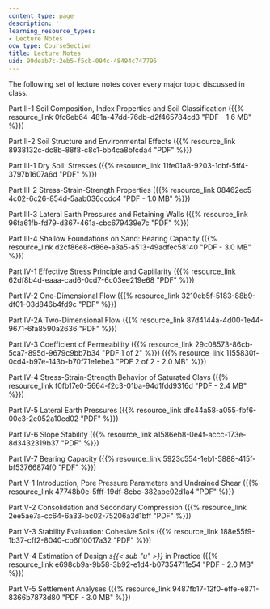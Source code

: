 ```yaml
---
content_type: page
description: ''
learning_resource_types:
- Lecture Notes
ocw_type: CourseSection
title: Lecture Notes
uid: 99deab7c-2eb5-f5cb-094c-48494c747796
---
```


The following set of lecture notes cover every major topic discussed in class.

Part II-1 Soil Composition, Index Properties and Soil Classification ({{% resource_link 0fc6eb64-481a-47dd-76db-d2f465784cd3 "PDF - 1.6 MB" %}})

Part II-2 Soil Structure and Environmental Effects ({{% resource_link 8938132c-dc8b-88f8-c8c1-bb4ca8bfcda4 "PDF" %}})

Part III-1 Dry Soil: Stresses ({{% resource_link 11fe01a8-9203-1cbf-5ff4-3797b1607a6d "PDF" %}})

Part III-2 Stress-Strain-Strength Properties ({{% resource_link 08462ec5-4c02-6c26-854d-5aab036ccdc4 "PDF - 1.0 MB" %}})

Part III-3 Lateral Earth Pressures and Retaining Walls ({{% resource_link 96fa61fb-fd79-d367-461a-cbc679439e7c "PDF" %}})

Part III-4 Shallow Foundations on Sand: Bearing Capacity ({{% resource_link d2cf86e8-d86e-a3a5-a513-49adfec58140 "PDF - 3.0 MB" %}})

Part IV-1 Effective Stress Principle and Capillarity ({{% resource_link 62df8b4d-eaaa-cad6-0cd7-6c03ee219e68 "PDF" %}})

Part IV-2 One-Dimensional Flow ({{% resource_link 3210eb5f-5183-88b9-df01-03d846b4fd9c "PDF" %}})

Part IV-2A Two-Dimensional Flow ({{% resource_link 87d4144a-4d00-1e44-9671-6fa8590a2636 "PDF" %}})

Part IV-3 Coefficient of Permeability ({{% resource_link 29c08573-86cb-5ca7-895d-9679c9bb7b34 "PDF 1 of 2" %}}) ({{% resource_link 1155830f-0cd4-b97e-143b-b70f71e1ebe3 "PDF 2 of 2 - 2.0 MB" %}})

Part IV-4 Stress-Strain-Strength Behavior of Saturated Clays ({{% resource_link f0fb17e0-5664-f2c3-01ba-94d1fdd9316d "PDF - 2.4 MB" %}})

Part IV-5 Lateral Earth Pressures ({{% resource_link dfc44a58-a055-fbf6-00c3-2e052a10ed02 "PDF" %}})

Part IV-6 Slope Stability ({{% resource_link a1586eb8-0e4f-accc-173e-8d3432319b37 "PDF" %}})

Part IV-7 Bearing Capacity ({{% resource_link 5923c554-1eb1-5888-415f-bf53766874f0 "PDF" %}})

Part V-1 Introduction, Pore Pressure Parameters and Undrained Shear ({{% resource_link 47748b0e-5fff-19df-8cbc-382abe02d1a4 "PDF" %}})

Part V-2 Consolidation and Secondary Compression ({{% resource_link 2ee5ae7a-cc64-6a33-bc02-75206a3d1bff "PDF" %}})

Part V-3 Stability Evaluation: Cohesive Soils ({{% resource_link 188e55f9-1b37-cff2-8040-cb6f10017a32 "PDF" %}})

Part V-4 Estimation of Design _s{{< sub "u" >}}_ in Practice ({{% resource_link e698cb9a-9b58-3b92-e1d4-b07354711e54 "PDF - 2.0 MB" %}})

Part V-5 Settlement Analyses ({{% resource_link 9487fb17-12f0-effe-e871-8366b7873d80 "PDF - 3.0 MB" %}})